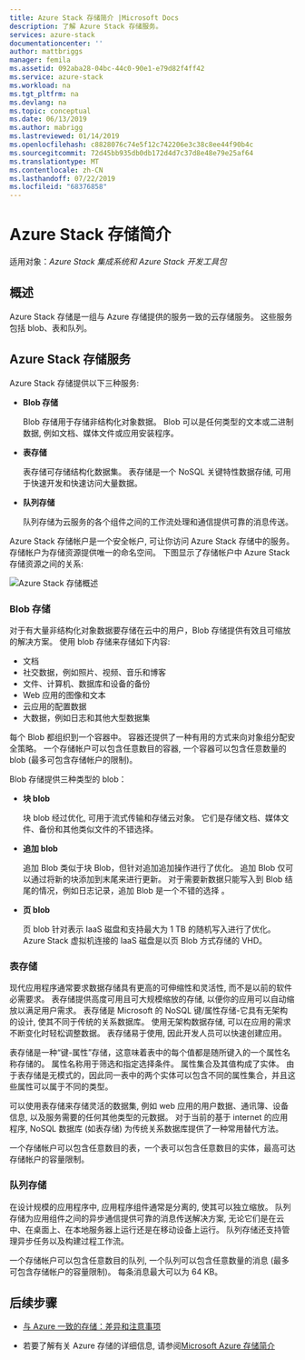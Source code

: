 ```yaml
---
title: Azure Stack 存储简介 |Microsoft Docs
description: 了解 Azure Stack 存储服务。
services: azure-stack
documentationcenter: ''
author: mattbriggs
manager: femila
ms.assetid: 092aba28-04bc-44c0-90e1-e79d82f4ff42
ms.service: azure-stack
ms.workload: na
ms.tgt_pltfrm: na
ms.devlang: na
ms.topic: conceptual
ms.date: 06/13/2019
ms.author: mabrigg
ms.lastreviewed: 01/14/2019
ms.openlocfilehash: c8828076c74e5f12c742206e3c38c8ee44f90b4c
ms.sourcegitcommit: 72d45bb935db0db172d4d7c37d8e48e79e25af64
ms.translationtype: MT
ms.contentlocale: zh-CN
ms.lasthandoff: 07/22/2019
ms.locfileid: "68376858"
---
```

# <a name="introduction-to-azure-stack-storage"></a>Azure Stack 存储简介

适用对象：*Azure Stack 集成系统和 Azure Stack 开发工具包*

## <a name="overview"></a>概述

Azure Stack 存储是一组与 Azure 存储提供的服务一致的云存储服务。 这些服务包括 blob、表和队列。

## <a name="azure-stack-storage-services"></a>Azure Stack 存储服务

Azure Stack 存储提供以下三种服务:

- **Blob 存储**

    Blob 存储用于存储非结构化对象数据。 Blob 可以是任何类型的文本或二进制数据, 例如文档、媒体文件或应用安装程序。

- **表存储**

    表存储可存储结构化数据集。 表存储是一个 NoSQL 关键特性数据存储, 可用于快速开发和快速访问大量数据。

- **队列存储**

    队列存储为云服务的各个组件之间的工作流处理和通信提供可靠的消息传送。

Azure Stack 存储帐户是一个安全帐户, 可让你访问 Azure Stack 存储中的服务。 存储帐户为存储资源提供唯一的命名空间。 下图显示了存储帐户中 Azure Stack 存储资源之间的关系:

![Azure Stack 存储概述](media/azure-stack-storage-overview/AzureStackStorageOverview.png)

### <a name="blob-storage"></a>Blob 存储

对于有大量非结构化对象数据要存储在云中的用户，Blob 存储提供有效且可缩放的解决方案。 使用 blob 存储来存储如下内容:

- 文档
- 社交数据，例如照片、视频、音乐和博客
- 文件、计算机、数据库和设备的备份
- Web 应用的图像和文本
- 云应用的配置数据
- 大数据，例如日志和其他大型数据集

每个 Blob 都组织到一个容器中。 容器还提供了一种有用的方式来向对象组分配安全策略。 一个存储帐户可以包含任意数目的容器, 一个容器可以包含任意数量的 blob (最多可包含存储帐户的限制)。

Blob 存储提供三种类型的 blob：

- **块 blob**

    块 blob 经过优化, 可用于流式传输和存储云对象。 它们是存储文档、媒体文件、备份和其他类似文件的不错选择。

- **追加 blob**

    追加 Blob 类似于块 Blob，但针对追加追加操作进行了优化。 追加 Blob 仅可以通过将新的块添加到末尾来进行更新。 对于需要新数据只能写入到 Blob 结尾的情况，例如日志记录，追加 Blob 是一个不错的选择 。

- **页 blob**

    页 blob 针对表示 IaaS 磁盘和支持最大为 1 TB 的随机写入进行了优化。 Azure Stack 虚拟机连接的 IaaS 磁盘是以页 Blob 方式存储的 VHD。

### <a name="table-storage"></a>表存储

现代应用程序通常要求数据存储具有更高的可伸缩性和灵活性, 而不是以前的软件必需要求。 表存储提供高度可用且可大规模缩放的存储, 以便你的应用可以自动缩放以满足用户需求。 表存储是 Microsoft 的 NoSQL 键/属性存储-它具有无架构的设计, 使其不同于传统的关系数据库。 使用无架构数据存储, 可以在应用的需求不断变化时轻松调整数据。 表存储易于使用, 因此开发人员可以快速创建应用。

表存储是一种“键-属性”存储，这意味着表中的每个值都是随所键入的一个属性名称存储的。 属性名称用于筛选和指定选择条件。 属性集合及其值构成了实体。 由于表存储是无模式的，因此同一表中的两个实体可以包含不同的属性集合，并且这些属性可以属于不同的类型。

可以使用表存储来存储灵活的数据集, 例如 web 应用的用户数据、通讯簿、设备信息, 以及服务需要的任何其他类型的元数据。 对于当前的基于 internet 的应用程序, NoSQL 数据库 (如表存储) 为传统关系数据库提供了一种常用替代方法。

一个存储帐户可以包含任意数目的表，一个表可以包含任意数目的实体，最高可达存储帐户的容量限制。

### <a name="queue-storage"></a>队列存储

在设计规模的应用程序中, 应用程序组件通常是分离的, 使其可以独立缩放。 队列存储为应用组件之间的异步通信提供可靠的消息传送解决方案, 无论它们是在云中、在桌面上、在本地服务器上运行还是在移动设备上运行。 队列存储还支持管理异步任务以及构建过程工作流。

一个存储帐户可以包含任意数目的队列, 一个队列可以包含任意数量的消息 (最多可包含存储帐户的容量限制)。 每条消息最大可以为 64 KB。

## <a name="next-steps"></a>后续步骤

- [与 Azure 一致的存储：差异和注意事项](azure-stack-acs-differences.md)

- 若要了解有关 Azure 存储的详细信息, 请参阅[Microsoft Azure 存储简介](/azure/storage/common/storage-introduction)
